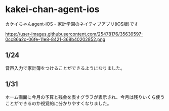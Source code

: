 # kakei-chan-agent-ios
カケイちゃんagent-iOS - 家計学園のネイティブアプリ(iOS版)です

https://user-images.githubusercontent.com/25478176/35639597-0cc86a2c-06fe-11e8-8421-368b40202852.png

## 1/24
音声入力で家計簿をつけることができるようになりました。

## 1/31
ホーム画面に今月の予算と残金を表すグラフが表示され、今月は残りいくら使うことができるのか視覚的に分かりやすくなりました。
